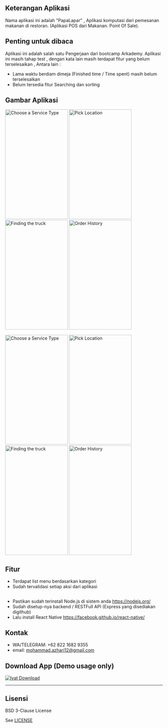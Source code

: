 ## Keterangan Aplikasi
Nama aplikasi ini adalah "PapaLapar" , Aplikasi komputasi dari pemesanan makanan di restoran. (Aplikasi POS dari Makanan. Point Of Sale).
<br>

## Penting untuk dibaca
Aplikasi ini adalah salah satu Pengerjaan dari bootcamp Arkademy. 
Aplikasi ini masih tahap test , dengan kata lain masih terdapat fitur yang belum terselesaikan , Antara lain : 
* Lama waktu berdiam dimeja (Finished time / Time spent) masih belum terselesaikan
* Belum tersedia fitur Searching dan sorting

## Gambar Aplikasi
<p float="left">
  <img src="https://github.com/illusi03/RN_Kedai/blob/master/Screenshots/Screenshot_2019-09-03-08-42-16.png" width="200" height="350" alt="Choose a Service Type"/>
  <img src="https://github.com/illusi03/RN_Kedai/blob/master/Screenshots/Screenshot_2019-09-03-08-42-55.png" width="200" height="350" alt="Pick Location"/>
  <img src="https://github.com/illusi03/RN_Kedai/blob/master/Screenshots/Screenshot_2019-09-03-08-44-38.png" width="200" height="350" alt="Finding the truck"/>
  <img src="https://github.com/illusi03/RN_Kedai/blob/master/Screenshots/Screenshot_2019-09-03-08-44-45.png" width="200" height="350" alt="Order History"/>
</p>
<p float="left">
  <img src="https://github.com/illusi03/RN_Kedai/blob/master/Screenshots/Screenshot_2019-09-03-08-44-59.png" width="200" height="350" alt="Choose a Service Type"/>
  <img src="https://github.com/illusi03/RN_Kedai/blob/master/Screenshots/Screenshot_2019-09-03-08-45-03.png" width="200" height="350" alt="Pick Location"/>
  <img src="https://github.com/illusi03/RN_Kedai/blob/master/Screenshots/Screenshot_2019-09-03-08-45-15.png" width="200" height="350" alt="Finding the truck"/>
  <img src="https://github.com/illusi03/RN_Kedai/blob/master/Screenshots/Screenshot_2019-09-03-08-45-20.png" width="200" height="350" alt="Order History"/>
</p>

## Fitur 
* Terdapat list menu berdasarkan kategori
* Sudah tervalidasi setiap aksi dari aplikasi

## 
* Pastikan sudah terinstall Node.js di sistem anda https://nodejs.org/
* Sudah disetup-nya backend / RESTFull API (Express yang disediakan digithub)
* Lalu install React Native https://facebook.github.io/react-native/

## Kontak
* WA/TELEGRAM: +62 822 1682 9355
* email: mohammad.azhari12@gmail.com

## Download App (Demo usage only)
[![Iyat Download](https://i1.wp.com/apkmodsios.com/wp-content/uploads/2018/12/Download-Infinite-Design-3.4.10-Apk.png)](http://google.com)


----

## Lisensi

BSD 3-Clause License

See [LICENSE](LICENSE)
